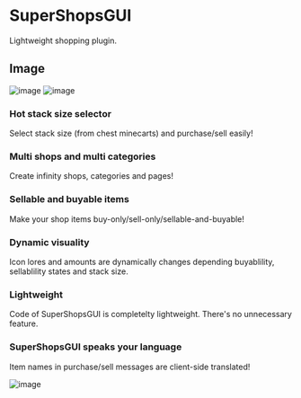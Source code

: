 # SuperShopsGUI
Lightweight shopping plugin.


## Image
![image](https://user-images.githubusercontent.com/36128276/161392349-f0137c04-97f1-492b-999c-b2389ec2d7ad.png)
![image](https://user-images.githubusercontent.com/36128276/161393752-e9bc40de-8ccb-4ec0-a635-f08b7513b11d.png)



### Hot stack size selector
Select stack size (from chest minecarts) and purchase/sell easily!

### Multi shops and multi categories
Create infinity shops, categories and pages!  

### Sellable and buyable items
Make your shop items buy-only/sell-only/sellable-and-buyable!

### Dynamic visuality
Icon lores and amounts are dynamically changes depending buyablility, sellablility states and stack size.

### Lightweight
Code of SuperShopsGUI is completelty lightweight. There's no unnecessary feature.

### SuperShopsGUI speaks your language
Item names in purchase/sell messages are client-side translated!

![image](https://user-images.githubusercontent.com/36128276/161393862-28d59463-4510-4102-b861-99def97d618b.png)
